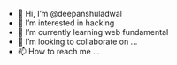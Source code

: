 - 👋 Hi, I’m @deepanshuladwal
- 👀 I’m interested in hacking 
- 🌱 I’m currently learning web fundamental 
- 💞️ I’m looking to collaborate on ...
- 📫 How to reach me ...

<!---
deepanshuladwal/deepanshuladwal is a ✨ special ✨ repository because its `README.md` (this file) appears on your GitHub profile.
You can click the Preview link to take a look at your changes.
--->
